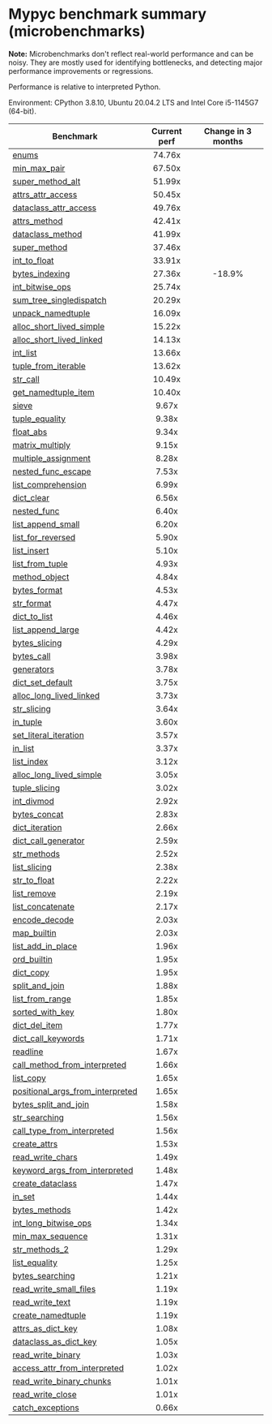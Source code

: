 # Mypyc benchmark summary (microbenchmarks)

**Note:** Microbenchmarks don't reflect real-world performance and can be noisy.
           They are mostly used for identifying bottlenecks, and detecting major performance
           improvements or regressions.

Performance is relative to interpreted Python.

Environment: CPython 3.8.10, Ubuntu 20.04.2 LTS and Intel Core i5-1145G7 (64-bit).

| Benchmark | Current perf | Change in 3 months |
| --- | :---: | :---: |
| [enums](benchmarks/enums.md) | 74.76x |  |
| [min_max_pair](benchmarks/min_max_pair.md) | 67.50x |  |
| [super_method_alt](benchmarks/super_method_alt.md) | 51.99x |  |
| [attrs_attr_access](benchmarks/attrs_attr_access.md) | 50.45x |  |
| [dataclass_attr_access](benchmarks/dataclass_attr_access.md) | 49.76x |  |
| [attrs_method](benchmarks/attrs_method.md) | 42.41x |  |
| [dataclass_method](benchmarks/dataclass_method.md) | 41.99x |  |
| [super_method](benchmarks/super_method.md) | 37.46x |  |
| [int_to_float](benchmarks/int_to_float.md) | 33.91x |  |
| [bytes_indexing](benchmarks/bytes_indexing.md) | 27.36x | -18.9% |
| [int_bitwise_ops](benchmarks/int_bitwise_ops.md) | 25.74x |  |
| [sum_tree_singledispatch](benchmarks/sum_tree_singledispatch.md) | 20.29x |  |
| [unpack_namedtuple](benchmarks/unpack_namedtuple.md) | 16.09x |  |
| [alloc_short_lived_simple](benchmarks/alloc_short_lived_simple.md) | 15.22x |  |
| [alloc_short_lived_linked](benchmarks/alloc_short_lived_linked.md) | 14.13x |  |
| [int_list](benchmarks/int_list.md) | 13.66x |  |
| [tuple_from_iterable](benchmarks/tuple_from_iterable.md) | 13.62x |  |
| [str_call](benchmarks/str_call.md) | 10.49x |  |
| [get_namedtuple_item](benchmarks/get_namedtuple_item.md) | 10.40x |  |
| [sieve](benchmarks/sieve.md) | 9.67x |  |
| [tuple_equality](benchmarks/tuple_equality.md) | 9.38x |  |
| [float_abs](benchmarks/float_abs.md) | 9.34x |  |
| [matrix_multiply](benchmarks/matrix_multiply.md) | 9.15x |  |
| [multiple_assignment](benchmarks/multiple_assignment.md) | 8.28x |  |
| [nested_func_escape](benchmarks/nested_func_escape.md) | 7.53x |  |
| [list_comprehension](benchmarks/list_comprehension.md) | 6.99x |  |
| [dict_clear](benchmarks/dict_clear.md) | 6.56x |  |
| [nested_func](benchmarks/nested_func.md) | 6.40x |  |
| [list_append_small](benchmarks/list_append_small.md) | 6.20x |  |
| [list_for_reversed](benchmarks/list_for_reversed.md) | 5.90x |  |
| [list_insert](benchmarks/list_insert.md) | 5.10x |  |
| [list_from_tuple](benchmarks/list_from_tuple.md) | 4.93x |  |
| [method_object](benchmarks/method_object.md) | 4.84x |  |
| [bytes_format](benchmarks/bytes_format.md) | 4.53x |  |
| [str_format](benchmarks/str_format.md) | 4.47x |  |
| [dict_to_list](benchmarks/dict_to_list.md) | 4.46x |  |
| [list_append_large](benchmarks/list_append_large.md) | 4.42x |  |
| [bytes_slicing](benchmarks/bytes_slicing.md) | 4.29x |  |
| [bytes_call](benchmarks/bytes_call.md) | 3.98x |  |
| [generators](benchmarks/generators.md) | 3.78x |  |
| [dict_set_default](benchmarks/dict_set_default.md) | 3.75x |  |
| [alloc_long_lived_linked](benchmarks/alloc_long_lived_linked.md) | 3.73x |  |
| [str_slicing](benchmarks/str_slicing.md) | 3.64x |  |
| [in_tuple](benchmarks/in_tuple.md) | 3.60x |  |
| [set_literal_iteration](benchmarks/set_literal_iteration.md) | 3.57x |  |
| [in_list](benchmarks/in_list.md) | 3.37x |  |
| [list_index](benchmarks/list_index.md) | 3.12x |  |
| [alloc_long_lived_simple](benchmarks/alloc_long_lived_simple.md) | 3.05x |  |
| [tuple_slicing](benchmarks/tuple_slicing.md) | 3.02x |  |
| [int_divmod](benchmarks/int_divmod.md) | 2.92x |  |
| [bytes_concat](benchmarks/bytes_concat.md) | 2.83x |  |
| [dict_iteration](benchmarks/dict_iteration.md) | 2.66x |  |
| [dict_call_generator](benchmarks/dict_call_generator.md) | 2.59x |  |
| [str_methods](benchmarks/str_methods.md) | 2.52x |  |
| [list_slicing](benchmarks/list_slicing.md) | 2.38x |  |
| [str_to_float](benchmarks/str_to_float.md) | 2.22x |  |
| [list_remove](benchmarks/list_remove.md) | 2.19x |  |
| [list_concatenate](benchmarks/list_concatenate.md) | 2.17x |  |
| [encode_decode](benchmarks/encode_decode.md) | 2.03x |  |
| [map_builtin](benchmarks/map_builtin.md) | 2.03x |  |
| [list_add_in_place](benchmarks/list_add_in_place.md) | 1.96x |  |
| [ord_builtin](benchmarks/ord_builtin.md) | 1.95x |  |
| [dict_copy](benchmarks/dict_copy.md) | 1.95x |  |
| [split_and_join](benchmarks/split_and_join.md) | 1.88x |  |
| [list_from_range](benchmarks/list_from_range.md) | 1.85x |  |
| [sorted_with_key](benchmarks/sorted_with_key.md) | 1.80x |  |
| [dict_del_item](benchmarks/dict_del_item.md) | 1.77x |  |
| [dict_call_keywords](benchmarks/dict_call_keywords.md) | 1.71x |  |
| [readline](benchmarks/readline.md) | 1.67x |  |
| [call_method_from_interpreted](benchmarks/call_method_from_interpreted.md) | 1.66x |  |
| [list_copy](benchmarks/list_copy.md) | 1.65x |  |
| [positional_args_from_interpreted](benchmarks/positional_args_from_interpreted.md) | 1.65x |  |
| [bytes_split_and_join](benchmarks/bytes_split_and_join.md) | 1.58x |  |
| [str_searching](benchmarks/str_searching.md) | 1.56x |  |
| [call_type_from_interpreted](benchmarks/call_type_from_interpreted.md) | 1.56x |  |
| [create_attrs](benchmarks/create_attrs.md) | 1.53x |  |
| [read_write_chars](benchmarks/read_write_chars.md) | 1.49x |  |
| [keyword_args_from_interpreted](benchmarks/keyword_args_from_interpreted.md) | 1.48x |  |
| [create_dataclass](benchmarks/create_dataclass.md) | 1.47x |  |
| [in_set](benchmarks/in_set.md) | 1.44x |  |
| [bytes_methods](benchmarks/bytes_methods.md) | 1.42x |  |
| [int_long_bitwise_ops](benchmarks/int_long_bitwise_ops.md) | 1.34x |  |
| [min_max_sequence](benchmarks/min_max_sequence.md) | 1.31x |  |
| [str_methods_2](benchmarks/str_methods_2.md) | 1.29x |  |
| [list_equality](benchmarks/list_equality.md) | 1.25x |  |
| [bytes_searching](benchmarks/bytes_searching.md) | 1.21x |  |
| [read_write_small_files](benchmarks/read_write_small_files.md) | 1.19x |  |
| [read_write_text](benchmarks/read_write_text.md) | 1.19x |  |
| [create_namedtuple](benchmarks/create_namedtuple.md) | 1.19x |  |
| [attrs_as_dict_key](benchmarks/attrs_as_dict_key.md) | 1.08x |  |
| [dataclass_as_dict_key](benchmarks/dataclass_as_dict_key.md) | 1.05x |  |
| [read_write_binary](benchmarks/read_write_binary.md) | 1.03x |  |
| [access_attr_from_interpreted](benchmarks/access_attr_from_interpreted.md) | 1.02x |  |
| [read_write_binary_chunks](benchmarks/read_write_binary_chunks.md) | 1.01x |  |
| [read_write_close](benchmarks/read_write_close.md) | 1.01x |  |
| [catch_exceptions](benchmarks/catch_exceptions.md) | 0.66x |  |
